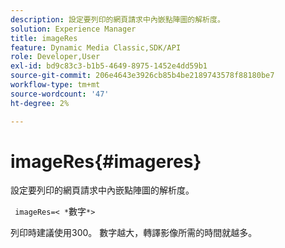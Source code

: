 ```yaml
---
description: 設定要列印的網頁請求中內嵌點陣圖的解析度。
solution: Experience Manager
title: imageRes
feature: Dynamic Media Classic,SDK/API
role: Developer,User
exl-id: bd9c83c3-b1b5-4649-8975-1452e4dd59b1
source-git-commit: 206e4643e3926cb85b4be2189743578f88180be7
workflow-type: tm+mt
source-wordcount: '47'
ht-degree: 2%

---
```


# imageRes{#imageres}

設定要列印的網頁請求中內嵌點陣圖的解析度。

` imageRes=< *`數字`*>`

列印時建議使用300。 數字越大，轉譯影像所需的時間就越多。
